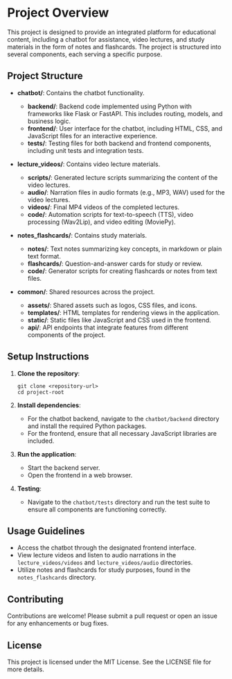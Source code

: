 # Project Overview

This project is designed to provide an integrated platform for educational content, including a chatbot for assistance, video lectures, and study materials in the form of notes and flashcards. The project is structured into several components, each serving a specific purpose.

## Project Structure

- **chatbot/**: Contains the chatbot functionality.
  - **backend/**: Backend code implemented using Python with frameworks like Flask or FastAPI. This includes routing, models, and business logic.
  - **frontend/**: User interface for the chatbot, including HTML, CSS, and JavaScript files for an interactive experience.
  - **tests/**: Testing files for both backend and frontend components, including unit tests and integration tests.

- **lecture_videos/**: Contains video lecture materials.
  - **scripts/**: Generated lecture scripts summarizing the content of the video lectures.
  - **audio/**: Narration files in audio formats (e.g., MP3, WAV) used for the video lectures.
  - **videos/**: Final MP4 videos of the completed lectures.
  - **code/**: Automation scripts for text-to-speech (TTS), video processing (Wav2Lip), and video editing (MoviePy).

- **notes_flashcards/**: Contains study materials.
  - **notes/**: Text notes summarizing key concepts, in markdown or plain text format.
  - **flashcards/**: Question-and-answer cards for study or review.
  - **code/**: Generator scripts for creating flashcards or notes from text files.

- **common/**: Shared resources across the project.
  - **assets/**: Shared assets such as logos, CSS files, and icons.
  - **templates/**: HTML templates for rendering views in the application.
  - **static/**: Static files like JavaScript and CSS used in the frontend.
  - **api/**: API endpoints that integrate features from different components of the project.

## Setup Instructions

1. **Clone the repository**:
   ```
   git clone <repository-url>
   cd project-root
   ```

2. **Install dependencies**:
   - For the chatbot backend, navigate to the `chatbot/backend` directory and install the required Python packages.
   - For the frontend, ensure that all necessary JavaScript libraries are included.

3. **Run the application**:
   - Start the backend server.
   - Open the frontend in a web browser.

4. **Testing**:
   - Navigate to the `chatbot/tests` directory and run the test suite to ensure all components are functioning correctly.

## Usage Guidelines

- Access the chatbot through the designated frontend interface.
- View lecture videos and listen to audio narrations in the `lecture_videos/videos` and `lecture_videos/audio` directories.
- Utilize notes and flashcards for study purposes, found in the `notes_flashcards` directory.

## Contributing

Contributions are welcome! Please submit a pull request or open an issue for any enhancements or bug fixes.

## License

This project is licensed under the MIT License. See the LICENSE file for more details.